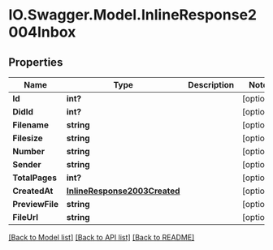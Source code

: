 # IO.Swagger.Model.InlineResponse2004Inbox
## Properties

Name | Type | Description | Notes
------------ | ------------- | ------------- | -------------
**Id** | **int?** |  | [optional] 
**DidId** | **int?** |  | [optional] 
**Filename** | **string** |  | [optional] 
**Filesize** | **string** |  | [optional] 
**Number** | **string** |  | [optional] 
**Sender** | **string** |  | [optional] 
**TotalPages** | **int?** |  | [optional] 
**CreatedAt** | [**InlineResponse2003Created**](InlineResponse2003Created.md) |  | [optional] 
**PreviewFile** | **string** |  | [optional] 
**FileUrl** | **string** |  | [optional] 

[[Back to Model list]](../README.md#documentation-for-models) [[Back to API list]](../README.md#documentation-for-api-endpoints) [[Back to README]](../README.md)

